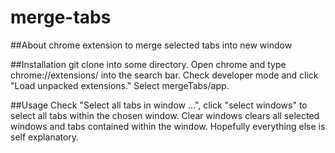 # merge-tabs

##About 
chrome extension to merge selected tabs into new window

##Installation
git clone into some directory. Open chrome and type chrome://extensions/ into the search bar. Check developer mode and click "Load unpacked extensions." 
Select mergeTabs/app. 

##Usage
Check "Select all tabs in window ...", click "select windows" to select all tabs within the chosen window. 
Clear windows clears all selected windows and tabs contained within the window. 
Hopefully everything else is self explanatory.


